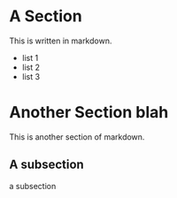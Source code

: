 # A Section

This is written in markdown.

* list 1
* list 2
* list 3

# Another Section blah

This is another section of markdown.

## A subsection

a subsection